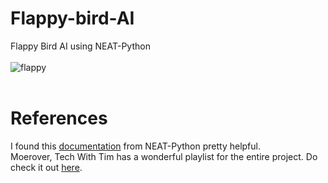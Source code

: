 # Flappy-bird-AI
Flappy Bird AI using NEAT-Python
<br>
<br>
![flappy](https://user-images.githubusercontent.com/55712612/123522612-eb5f3800-d6db-11eb-97d0-a37d392b697a.gif)
<br>
<br>









# References
I found this [documentation](https://neat-python.readthedocs.io/en/latest/) from NEAT-Python pretty helpful.
<br>
Moerover, Tech With Tim has a wonderful playlist for the entire project. Do check it out [here](https://www.youtube.com/watch?v=MMxFDaIOHsE&list=PLzMcBGfZo4-lwGZWXz5Qgta_YNX3_vLS2).
